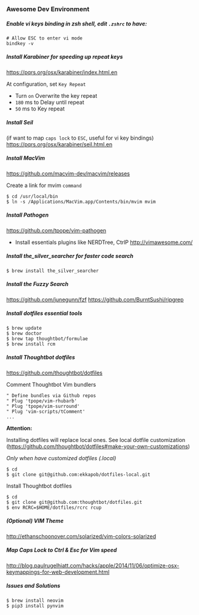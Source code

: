 ### Awesome Dev Environment

##### Enable vi keys binding in zsh shell, edit `.zshrc` to have:
```
# Allow ESC to enter vi mode 
bindkey -v
```

##### Install Karabiner for speeding up repeat keys
https://pqrs.org/osx/karabiner/index.html.en

At configuration, set `Key Repeat`
- Turn `on` Overwrite the key repeat
- `180` ms to Delay until repeat
- `50` ms to Key repeat 

##### Install Seil
(if want to map `caps lock` to `ESC`, useful for vi key bindings) 
https://pqrs.org/osx/karabiner/seil.html.en

##### Install MacVim
https://github.com/macvim-dev/macvim/releases

Create a link for mvim `command`
```
$ cd /usr/local/bin
$ ln -s /Applications/MacVim.app/Contents/bin/mvim mvim
```

##### Install Pathogen
https://github.com/tpope/vim-pathogen

- Install essentials plugins like NERDTree, CtrlP
http://vimawesome.com/

##### Install the_silver_searcher for faster code search
```
$ brew install the_silver_searcher
```

##### Install the Fuzzy Search
https://github.com/junegunn/fzf
https://github.com/BurntSushi/ripgrep

##### Install dotfiles essential tools
````
$ brew update
$ brew doctor
$ brew tap thoughtbot/formulae
$ brew install rcm
````
##### Install Thoughtbot dotfiles
https://github.com/thoughtbot/dotfiles

Comment Thoughtbot Vim bundlers
```
" Define bundles via Github repos
" Plug 'tpope/vim-rhubarb'
" Plug 'tpope/vim-surround'
" Plug 'vim-scripts/tComment'
...
```

**Attention:**

Installing dotfiles will replace local ones.
See local dotfile customization
(https://github.com/thoughtbot/dotfiles#make-your-own-customizations) 

_Only when have customized dotfiles (.local)_
```
$ cd
$ git clone git@github.com:ekkapob/dotfiles-local.git
```

Install Thoughtbot dotfiles
````
$ cd
$ git clone git@github.com:thoughtbot/dotfiles.git
$ env RCRC=$HOME/dotfiles/rcrc rcup
````

##### (Optional) VIM Theme
http://ethanschoonover.com/solarized/vim-colors-solarized
##### Map Caps Lock to Ctrl & Esc for Vim speed
http://blog.paulrugelhiatt.com/hacks/apple/2014/11/06/optimize-osx-keymappings-for-web-development.html

##### Issues and Solutions
```
$ brew install neovim
$ pip3 install pynvim
```
